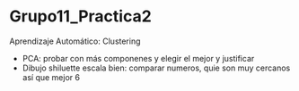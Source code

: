 # Grupo11_Practica2
Aprendizaje Automático: Clustering

- PCA: probar con más componenes y elegir el mejor y justificar
- Dibujo shiluette escala bien: comparar numeros, quie son muy cercanos así que mejor 6
